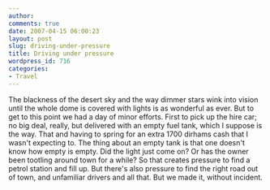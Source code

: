 ```yaml
---
author:
comments: true
date: 2007-04-15 06:00:23
layout: post
slug: driving-under-pressure
title: Driving under pressure
wordpress_id: 716
categories:
- Travel
---
```


The blackness of the desert sky and the way dimmer stars wink into vision until the whole dome is covered with lights is as wonderful as ever. But to get to this point we had a day of minor efforts. First to pick up the hire car; no big deal, really, but delivered with an empty fuel tank, which I suppose is the way. That and having to spring for an extra 1700 dirhams cash that I wasn't expecting to. The thing about an empty tank is that one doesn't know how empty is empty. Did the light just come on? Or has the owner been tootling around town for a while? So that creates pressure to find a petrol station and fill up. But there's also pressure to find the right road out of town, and unfamiliar drivers and all that. But we made it, without incident.

